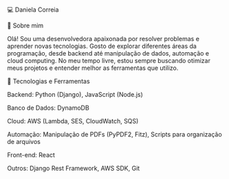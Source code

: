 💻 Daniela Correia

👋 Sobre mim

Olá! Sou uma desenvolvedora apaixonada por resolver problemas e aprender novas tecnologias. Gosto de explorar diferentes áreas da programação, desde backend até manipulação de dados, automação e cloud computing. No meu tempo livre, estou sempre buscando otimizar meus projetos e entender melhor as ferramentas que utilizo.

🚀 Tecnologias e Ferramentas

Backend: Python (Django), JavaScript (Node.js)

Banco de Dados: DynamoDB

Cloud: AWS (Lambda, SES, CloudWatch, SQS)

Automação: Manipulação de PDFs (PyPDF2, Fitz), Scripts para organização de arquivos

Front-end: React

Outros: Django Rest Framework, AWS SDK, Git

